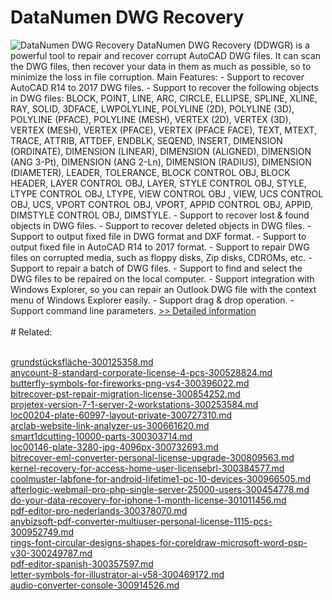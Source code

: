 # DataNumen DWG Recovery
![DataNumen DWG Recovery](https://mycommerce.akamaized.net/api/pimages/P300592292/BIG/300592292.JPG)
DataNumen DWG Recovery (DDWGR) is a powerful tool to repair and recover corrupt AutoCAD DWG files. It can scan the DWG files, then recover your data in them as much as possible, so to minimize the loss in file corruption. Main Features: - Support to recover AutoCAD R14 to 2017 DWG files. - Support to recover the following objects in DWG files: BLOCK, POINT, LINE, ARC, CIRCLE, ELLIPSE, SPLINE, XLINE, RAY, SOLID, 3DFACE, LWPOLYLINE, POLYLINE (2D), POLYLINE (3D), POLYLINE (PFACE), POLYLINE (MESH), VERTEX (2D), VERTEX (3D), VERTEX (MESH), VERTEX (PFACE), VERTEX (PFACE FACE), TEXT, MTEXT, TRACE, ATTRIB, ATTDEF, ENDBLK, SEQEND, INSERT, DIMENSION (ORDINATE), DIMENSION (LINEAR), DIMENSION (ALIGNED), DIMENSION (ANG 3-Pt), DIMENSION (ANG 2-Ln), DIMENSION (RADIUS), DIMENSION (DIAMETER), LEADER, TOLERANCE, BLOCK CONTROL OBJ, BLOCK HEADER, LAYER CONTROL OBJ, LAYER, STYLE CONTROL OBJ, STYLE, LTYPE CONTROL OBJ, LTYPE, VIEW CONTROL OBJ , VIEW, UCS CONTROL OBJ, UCS, VPORT CONTROL OBJ, VPORT, APPID CONTROL OBJ, APPID, DIMSTYLE CONTROL OBJ, DIMSTYLE. - Support to recover lost & found objects in DWG files. - Support to recover deleted objects in DWG files. - Support to output fixed file in DWG format and DXF format. - Support to output fixed file in AutoCAD R14 to 2017 format. - Support to repair DWG files on corrupted media, such as floppy disks, Zip disks, CDROMs, etc. - Support to repair a batch of DWG files. - Support to find and select the DWG files to be repaired on the local computer. - Support integration with Windows Explorer, so you can repair an Outlook DWG file with the context menu of Windows Explorer easily. - Support drag & drop operation. - Support command line parameters.
[>> Detailed information](https://secure.shareit.com/shareit/product.html?productid=300592292&affiliateid=200057808)<br/><br/># Related:

<br />[grundstücksfläche-300125358.md](https://github.com/downloadplanet/downloadplanet/blob/main/grundstücksfläche-300125358.md)<br />[anycount-8-standard-corporate-license-4-pcs-300528824.md](https://github.com/downloadplanet/downloadplanet/blob/main/anycount-8-standard-corporate-license-4-pcs-300528824.md)<br />[butterfly-symbols-for-fireworks-png-vs4-300396022.md](https://github.com/downloadplanet/downloadplanet/blob/main/butterfly-symbols-for-fireworks-png-vs4-300396022.md)<br />[bitrecover-pst-repair-migration-license-300854252.md](https://github.com/downloadplanet/downloadplanet/blob/main/bitrecover-pst-repair-migration-license-300854252.md)<br />[projetex-version-7-1-server-2-workstations-300253584.md](https://github.com/downloadplanet/downloadplanet/blob/main/projetex-version-7-1-server-2-workstations-300253584.md)<br />[loc00204-plate-60997-layout-private-300727310.md](https://github.com/downloadplanet/downloadplanet/blob/main/loc00204-plate-60997-layout-private-300727310.md)<br />[arclab-website-link-analyzer-us-300661620.md](https://github.com/downloadplanet/downloadplanet/blob/main/arclab-website-link-analyzer-us-300661620.md)<br />[smart1dcutting-10000-parts-300303714.md](https://github.com/downloadplanet/downloadplanet/blob/main/smart1dcutting-10000-parts-300303714.md)<br />[loc00146-plate-3280-jpg-4096px-300732693.md](https://github.com/downloadplanet/downloadplanet/blob/main/loc00146-plate-3280-jpg-4096px-300732693.md)<br />[bitrecover-eml-converter-personal-license-upgrade-300809563.md](https://github.com/downloadplanet/downloadplanet/blob/main/bitrecover-eml-converter-personal-license-upgrade-300809563.md)<br />[kernel-recovery-for-access-home-user-licensebrl-300384577.md](https://github.com/downloadplanet/downloadplanet/blob/main/kernel-recovery-for-access-home-user-licensebrl-300384577.md)<br />[coolmuster-labfone-for-android-lifetime1-pc-10-devices-300966505.md](https://github.com/downloadplanet/downloadplanet/blob/main/coolmuster-labfone-for-android-lifetime1-pc-10-devices-300966505.md)<br />[afterlogic-webmail-pro-php-single-server-25000-users-300454778.md](https://github.com/downloadplanet/downloadplanet/blob/main/afterlogic-webmail-pro-php-single-server-25000-users-300454778.md)<br />[do-your-data-recovery-for-iphone-1-month-license-301011456.md](https://github.com/downloadplanet/downloadplanet/blob/main/do-your-data-recovery-for-iphone-1-month-license-301011456.md)<br />[pdf-editor-pro-nederlands-300378070.md](https://github.com/downloadplanet/downloadplanet/blob/main/pdf-editor-pro-nederlands-300378070.md)<br />[anybizsoft-pdf-converter-multiuser-personal-license-1115-pcs-300952749.md](https://github.com/downloadplanet/downloadplanet/blob/main/anybizsoft-pdf-converter-multiuser-personal-license-1115-pcs-300952749.md)<br />[rings-font-circular-designs-shapes-for-coreldraw-microsoft-word-psp-v30-300249787.md](https://github.com/downloadplanet/downloadplanet/blob/main/rings-font-circular-designs-shapes-for-coreldraw-microsoft-word-psp-v30-300249787.md)<br />[pdf-editor-spanish-300357597.md](https://github.com/downloadplanet/downloadplanet/blob/main/pdf-editor-spanish-300357597.md)<br />[letter-symbols-for-illustrator-ai-v58-300469172.md](https://github.com/downloadplanet/downloadplanet/blob/main/letter-symbols-for-illustrator-ai-v58-300469172.md)<br />[audio-converter-console-300914526.md](https://github.com/downloadplanet/downloadplanet/blob/main/audio-converter-console-300914526.md)